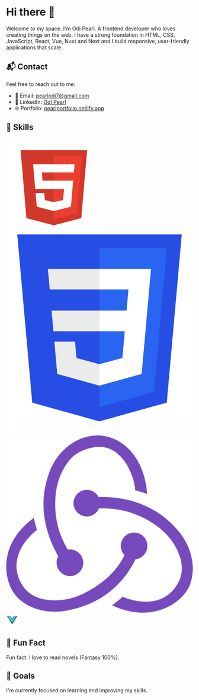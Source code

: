 # Hi there 👋

   Welcome to my space. I'm Odi Pearl. A frontend developer who loves creating things on the web.
   I have a strong foundation in HTML, CSS, JavaScript, React, Vue, Nuxt and Next and I build responsive, user-friendly applications that scale.

## 📬 Contact
Feel free to reach out to me:
- 📧 Email: [pearlodi7@gmail.com](mailto:pearlodi7@gmail.com)
- 💼 LinkedIn: [OdI Pearl](https://www.linkedin.com/in/odipearl/)
- 🌐 Portfolio: [pearlportfolio.netlify.app](https://pearlportfolio.netlify.app/)
  
## 🌟 Skills
![HTML Badge](htmls.png)
![CSS Badge](csss.png)
![JavaScript Badge](java-script.png)
![React Badge](rredux.png)
![Vue Badge](vues.png)

##  📓 Fun Fact
Fun fact: I love to read novels (Fantasy 100%).

## 🎯 Goals
I'm currently focused on learning and improving my skills.


